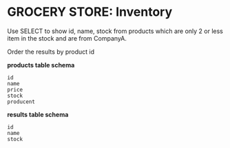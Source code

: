# GROCERY STORE: Inventory

Use SELECT to show id, name, stock from products which are only 2 or less item in the stock and are from CompanyA.

Order the results by product id

**products table schema**

    id
    name
    price
    stock
    producent

**results table schema**

    id
    name
    stock